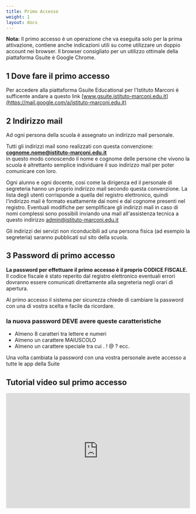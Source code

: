 ```yaml
---
title: Primo Accesso
weight: 1
layout: docs
---
```


<div class="note">
  <strong>Nota:</strong> Il primo accesso è un operazione che va eseguita solo per la prima attivazione, contiene anche indicazioni utili su come utilizzare un doppio account nei browser.
  Il browser consigliato per un utilizzo ottimale della piattaforma Gsuite è Google Chrome.
</div>

## 1 Dove fare il primo accesso

Per accedere alla piattaforma Gsuite Educational per l'Istituto Marconi è sufficente andare a questo link [www.gsuite.istituto-marconi.edu.it](https://mail.google.com/a/istituto-marconi.edu.it)

## 2 Indirizzo mail

Ad ogni persona della scuola è assegnato un indirizzo mail personale.<br> 

Tutti gli indirizzi mail sono realizzati con questa convenzione:<br> **cognome.nome@istituto-marconi.edu.it** <br> in questo modo conoscendo il nome e cognome delle persone che vivono la scuola è altrettanto semplice individuare il suo indirizzo mail per poter comunicare con loro.<br>

Ogni alunno e ogni docente, cosi come la dirigenza ed il personale di segreteria hanno un proprio indirizzo mail secondo questa convenzione. La lista degli utenti corrisponde a quella del registro elettronico, quindi l'indirizzo mail è formato esattamente dai nomi e dal cognome presenti nel registro. Eventuali modifiche per semplificare gli indirizzi mail in caso di nomi complessi sono possibili inviando una mail all'assistenza tecnica a questo indirizzo [admin@istituto-marconi.edu.it](mailto:admin@istituto-marconi.edu.it)

Gli indirizzi dei servizi non riconducibili ad una persona fisica (ad esempio la segreteria) saranno pubblicati sul sito della scuola.

## 3 Password di primo accesso

**La password per effettuare il primo accesso è il proprio CODICE FISCALE.**<br> Il codice fiscale è stato reperito dal registro elettronico eventuali errori dovranno essere comunicati direttamente alla segreteria negli orari di apertura.

Al primo accesso il sistema per sicurezza chiede di cambiare la password con una di vostra scelta e facile da ricordare. 

### **la nuova password DEVE avere queste caratteristiche**

- Almeno 8 caratteri tra lettere e numeri
- Almeno un carattere MAIUSCOLO
- Almeno un carattere speciale tra cui . ! @ ? ecc.

Una volta cambiata la password con una vostra personale avete accesso a tutte le app della Suite


## Tutorial video sul primo accesso

<div style="position: relative; padding-bottom: 62.5%; height: 0;"><iframe src="https://www.loom.com/embed/bef08ae786f941b09c24b19084928d9f" frameborder="0" webkitallowfullscreen mozallowfullscreen allowfullscreen style="position: absolute; top: 0; left: 0; width: 100%; height: 100%;"></iframe></div>